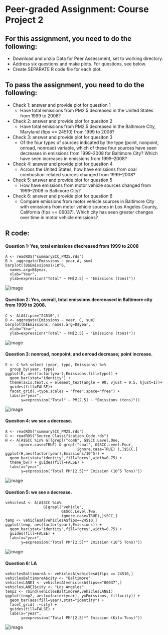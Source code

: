 # Peer-graded Assignment: Course Project 2

## For this assignment, you need to do the following:
* Download and unzip Data for Peer Assessment, set to working directory.
* Address six questions and make plots. For questions, see below.
* Create SEPARATE R code file for each plot.

## To pass the assignment, you need to do the following:
* Check 1: answer and provide plot for question 1 
  + Have total emissions from PM2.5 decreased in the United States from 1999 to 2008? 
* Check 2: answer and provide plot for quesiton 2
  + Have total emissions from PM2.5 decreased in the  Baltimore City, Maryland (fips == 24510) from 1999 to 2008?
* Check 3: answer and provide plot for quesiton 3
  + Of the four types of sources indicated by the type (point, nonpoint, onroad, nonroad) variable, which of these four sources have seen decreases in emissions from 1999–2008 for Baltimore City? Which have seen increases in emissions from 1999–2008?
* Check 4: answer and provide plot for quesiton 4
  + Across the United States, how have emissions from coal combustion-related sources changed from 1999–2008?
* Check 5: answer and provide plot for question 5
  + How have emissions from motor vehicle sources changed from 1999–2008 in Baltimore City?
* Check 6: answer and provide plot for question 6
  + Compare emissions from motor vehicle sources in Baltimore City with emissions from motor vehicle sources in Los Angeles County, California (fips == 06037). Which city has seen greater changes over time in motor vehicle emissions?

## R code:

#### Question 1: Yes, total emissions dfecreased from 1999 to 2008
```{r}
A <- readRDS("summarySCC_PM25.rds")
B <- aggregate(Emissions ~ year,A, sum)
barplot((B$Emissions)/10^6,
  names.arg=B$year,
  xlab="Year", 
  ylab=expression("Total" ~ PM[2.5] ~ "Emissions (tons)"))
```
![image](https://github.com/lli289/CourseraDataScienceFoundationsusingRSpecializaiton/assets/129143119/528bf7c3-c111-43aa-be20-6efd693ee6a1)


#### Question 2: Yes, overall, total emissions decreeased in Baltimore city from 1999 to 2008.
```{r}
C <- A[A$fips=="24510",]
D <- aggregate(Emissions ~ year, C, sum)
barplot(D$Emissions, names.arg=D$year,
  xlab="Year", 
  ylab=expression("Total" ~ PM[2.5] ~ "Emissions (tons)"))
```
![image](https://github.com/lli289/CourseraDataScienceFoundationsusingRSpecializaiton/assets/129143119/e1296c10-1586-497b-8fe4-cd3745cb448a)

#### Question 3: nonroad, nonpoint, and onroad decrease; point increase.
```{r}
E <- C %>% select (year, type, Emissions) %>% 
  group_by(year, type) 
ggplot(E, aes(factor(year),Emissions,fill=type)) +
  geom_bar(stat="identity") + 
  theme(axis.text.x = element_text(angle = 90, vjust = 0.5, hjust=1))+
  guides(fill=FALSE)+
  facet_grid(.~type,scales = "free",space="free") +
  labs(x="year", 
       y=expression("Total" ~ PM[2.5] ~ "Emissions (tons)")) 
```
![image](https://github.com/lli289/CourseraDataScienceFoundationsusingRSpecializaiton/assets/129143119/4fc31b83-6fa0-4b6b-bfb7-0a9d7ffe8714)

#### Question 4: we see a decrease.
```{r}
A <- readRDS("summarySCC_PM25.rds")
G <- readRDS("Source_Classification_Code.rds")
H <- A[A$SCC %in% G[(grepl("comb", G$SCC.Level.One, 
      ignore.case=TRUE) & grepl("coal", G$SCC.Level.Four, 
                                ignore.case=TRUE) ),]$SCC,]
ggplot(H,aes(factor(year),Emissions/10^5)) +
  geom_bar(stat="identity",fill="grey",width=0.75) +
  theme_bw() + guides(fill=FALSE) +
  labs(x="year", 
       y=expression("Total PM"[2.5]*" Emission (10^5 Tons)")) 
```
![image](https://github.com/lli289/CourseraDataScienceFoundationsusingRSpecializaiton/assets/129143119/63189335-250a-464b-9a85-75b1df3c2ac4)

#### Question 5: we see a decrease.
```{r}
vehiclesA <- A[A$SCC %in% 
                 G[grepl("vehicle", 
                         G$SCC.Level.Two, 
                         ignore.case=TRUE),]$SCC,]
temp <- vehiclesA[vehiclesA$fips==24510,]
ggplot(temp, aes(factor(year),Emissions)) +
  geom_bar(stat="identity",fill="grey",width=0.75) +
  guides(fill=FALSE) +
  labs(x="year", 
       y=expression("Total PM"[2.5]*" Emission (10^5 Tons)"))
```
![image](https://github.com/lli289/CourseraDataScienceFoundationsusingRSpecializaiton/assets/129143119/b0b71b42-bdf2-44af-a553-be931fcd055c)

#### Question 6: LA
```{r}
vehiclesBaltimoreA <- vehiclesA[vehiclesA$fips == 24510,]
vehiclesBaltimoreA$city <- "Baltimore"
vehiclesLANEI <- vehiclesA[vehiclesA$fips=="06037",]
vehiclesLANEI$city <- "Los Angeles"
temp2 <- rbind(vehiclesBaltimoreA,vehiclesLANEI)
ggplot(temp2, aes(x=factor(year), y=Emissions, fill=city)) +
  geom_bar(aes(fill=year),stat="identity") +
  facet_grid( .~city) +
  guides(fill=FALSE) + 
  labs(x="year", 
       y=expression("Total PM"[2.5]*" Emission (Kilo-Tons)")) 
```
![image](https://github.com/lli289/CourseraDataScienceFoundationsusingRSpecializaiton/assets/129143119/0c14adc5-744f-4927-a52b-b8b5a37371b0)
